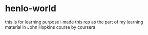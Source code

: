 # henlo-world
this is for learning purpose
i made this rep as the part of my learning material in John Hopkins course by coursera
